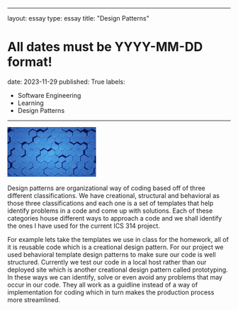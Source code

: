 
---
layout: essay
type: essay
title: "Design Patterns"
# All dates must be YYYY-MM-DD format!
date: 2023-11-29
published: True
labels:
  - Software Engineering
  - Learning
  - Design Patterns
---

<img width="200px" class="rounded float-start pe-4" src="download.jpg">

Design patterns are organizational way of coding based off of three different classifications.
We have creational, structural and behavioral as those three classifications and each one is 
a set of templates that help identify problems in a code and come up with solutions. Each of these
categories house different ways to approach a code and we shall identify the ones I have used for 
the current ICS 314 project.

For example lets take the templates we use in class for the homework, all of it is reusable code 
which is a creational design pattern. For our project we used behavioral template design patterns 
to make sure our code is well structured. Currently we test our code in a local host rather than our
deployed site which is another creational design pattern called prototyping. In these ways we can identify,
solve or even avoid any problems that may occur in our code. They all work as a guidline instead of a way
of implementation for coding which in turn makes the production process more streamlined.
